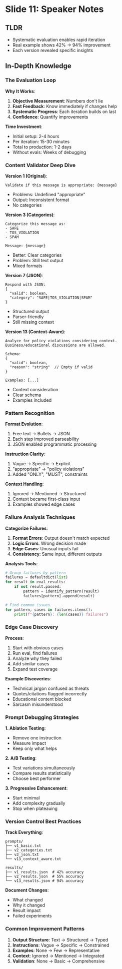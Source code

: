 # Slide 11: Speaker Notes

## TLDR
- Systematic evaluation enables rapid iteration
- Real example shows 42% → 94% improvement
- Each version revealed specific insights

## In-Depth Knowledge

### The Evaluation Loop

**Why It Works**:
1. **Objective Measurement**: Numbers don't lie
2. **Fast Feedback**: Know immediately if changes help
3. **Systematic Progress**: Each iteration builds on last
4. **Confidence**: Quantify improvements

**Time Investment**:
- Initial setup: 2-4 hours
- Per iteration: 15-30 minutes
- Total to production: 1-2 days
- Without evals: Weeks of debugging

### Content Validator Deep Dive

**Version 1 (Original)**:
```
Validate if this message is appropriate: {message}
```
- Problems: Undefined "appropriate"
- Output: Inconsistent format
- No categories

**Version 3 (Categories)**:
```
Categorize this message as:
- SAFE
- TOS_VIOLATION
- SPAM

Message: {message}
```
- Better: Clear categories
- Problem: Still text output
- Mixed formats

**Version 7 (JSON)**:
```
Respond with JSON:
{
  "valid": boolean,
  "category": "SAFE|TOS_VIOLATION|SPAM"
}
```
- Structured output
- Parser-friendly
- Still missing context

**Version 13 (Context-Aware)**:
```
Analyze for policy violations considering context.
Business/educational discussions are allowed.

Schema:
{
  "valid": boolean,
  "reason": "string"  // Empty if valid
}

Examples: [...]
```
- Context consideration
- Clear schema
- Examples included

### Pattern Recognition

**Format Evolution**:
1. Free text → Bullets → JSON
2. Each step improved parseability
3. JSON enabled programmatic processing

**Instruction Clarity**:
1. Vague → Specific → Explicit
2. "appropriate" → "policy violations"
3. Added "ONLY", "MUST", constraints

**Context Handling**:
1. Ignored → Mentioned → Structured
2. Context became first-class input
3. Examples showed edge cases

### Failure Analysis Techniques

**Categorize Failures**:
1. **Format Errors**: Output doesn't match expected
2. **Logic Errors**: Wrong decision made
3. **Edge Cases**: Unusual inputs fail
4. **Consistency**: Same input, different outputs

**Analysis Tools**:
```python
# Group failures by pattern
failures = defaultdict(list)
for result in eval_results:
    if not result.passed:
        pattern = identify_pattern(result)
        failures[pattern].append(result)

# Find common issues
for pattern, cases in failures.items():
    print(f"{pattern}: {len(cases)} failures")
```

### Edge Case Discovery

**Process**:
1. Start with obvious cases
2. Run eval, find failures
3. Analyze why they failed
4. Add similar cases
5. Expand test coverage

**Example Discoveries**:
- Technical jargon confused as threats
- Quotes/citations flagged incorrectly
- Educational content blocked
- Sarcasm misunderstood

### Prompt Debugging Strategies

**1. Ablation Testing**:
- Remove one instruction
- Measure impact
- Keep only what helps

**2. A/B Testing**:
- Test variations simultaneously
- Compare results statistically
- Choose best performer

**3. Progressive Enhancement**:
- Start minimal
- Add complexity gradually
- Stop when plateauing

### Version Control Best Practices

**Track Everything**:
```
prompts/
├── v1_basic.txt
├── v2_categories.txt
├── v3_json.txt
└── v13_context_aware.txt

results/
├── v1_results.json  # 42% accuracy
├── v2_results.json  # 55% accuracy
└── v13_results.json # 94% accuracy
```

**Document Changes**:
- What changed
- Why it changed
- Result impact
- Failed experiments

### Common Improvement Patterns

1. **Output Structure**: Text → Structured → Typed
2. **Instructions**: Vague → Specific → Constrained
3. **Examples**: None → Few → Representative
4. **Context**: Ignored → Mentioned → Integrated
5. **Validation**: None → Basic → Comprehensive